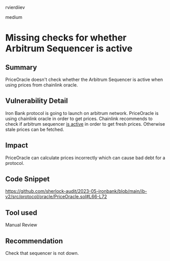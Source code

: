 rvierdiiev

medium

# Missing checks for whether Arbitrum Sequencer is active

## Summary
PriceOracle doesn't check whether the Arbitrum Sequencer is active when using prices from chainlink oracle.
## Vulnerability Detail
Iron Bank protocol is going to launch on arbitrum network.
PriceOracle is using chainlink oracle in order to get prices. Chainlink recommends to check if arbitrum sequencer [is active](https://docs.chain.link/data-feeds/l2-sequencer-feeds#arbitrum) in order to get fresh prices. Otherwise stale prices can be fetched.
## Impact
PriceOracle can calculate prices incorrectly which can cause bad debt for a protocol.
## Code Snippet
https://github.com/sherlock-audit/2023-05-ironbank/blob/main/ib-v2/src/protocol/oracle/PriceOracle.sol#L66-L72
## Tool used

Manual Review

## Recommendation
Check that sequencer is not down.